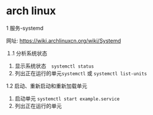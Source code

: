 # arch linux

1 服务-systemd

网址: <https://wiki.archlinuxcn.org/wiki/Systemd>

１.1 分析系统状态

1. 显示系统状态　`systemctl status`
2. 列出正在运行的单元`systemctl` 或 `systemctl list-units`

1.2 启动、重新启动和重新加载单元

1. 启动单元 `systemctl start example.service`
2. 列出正在运行的单元